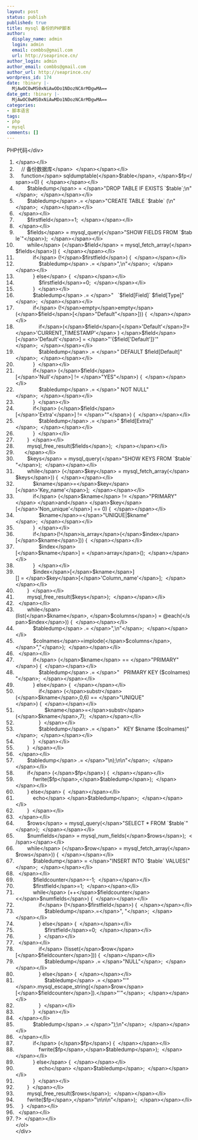 ```yaml
---
layout: post
status: publish
published: true
title: mysql 备份的PHP脚本
author:
  display_name: admin
  login: admin
  email: combbs@gmail.com
  url: http://seaprince.cn/
author_login: admin
author_email: combbs@gmail.com
author_url: http://seaprince.cn/
wordpress_id: 174
date: !binary |-
  MjAwOC0wMS0xNiAwODo1NDozNCArMDgwMA==
date_gmt: !binary |-
  MjAwOC0wMS0xNiAwMDo1NDozNCArMDgwMA==
categories:
- 脚本语言
tags:
- php
- mysql
comments: []
---
```

<div class="codeText">
<div class="codeHead">PHP代码<&#47;div></p>
<ol class="dp-c" start="1">
<li class="alt"><span><span><?php&nbsp;&nbsp;<&#47;span><&#47;span><&#47;li>
<li class=""><span>&nbsp;&nbsp;&nbsp;&nbsp;<span class="comment">&#47;&#47;&nbsp;备份数据库<&#47;span><span>&nbsp;&nbsp;<&#47;span><&#47;span><&#47;li>
<li class="alt"><span>&nbsp;&nbsp;&nbsp;&nbsp;<span class="keyword">function<&#47;span><span>&nbsp;sqldumptable(<&#47;span><span class="vars">$table<&#47;span><span>,&nbsp;<&#47;span><span class="vars">$fp<&#47;span><span>=0)&nbsp;{&nbsp;&nbsp;<&#47;span><&#47;span><&#47;li>
<li class=""><span>&nbsp;&nbsp;&nbsp;&nbsp;&nbsp;&nbsp;&nbsp;&nbsp;<span class="vars">$tabledump<&#47;span><span>&nbsp;=&nbsp;<&#47;span><span class="string">"DROP&nbsp;TABLE&nbsp;IF&nbsp;EXISTS&nbsp;`$table`;\n"<&#47;span><span>;&nbsp;&nbsp;<&#47;span><&#47;span><&#47;li>
<li class="alt"><span>&nbsp;&nbsp;&nbsp;&nbsp;&nbsp;&nbsp;&nbsp;&nbsp;<span class="vars">$tabledump<&#47;span><span>&nbsp;.=&nbsp;<&#47;span><span class="string">"CREATE&nbsp;TABLE&nbsp;`$table`&nbsp;(\n"<&#47;span><span>;&nbsp;&nbsp;<&#47;span><&#47;span><&#47;li>
<li class=""><span>&nbsp;&nbsp;<&#47;span><&#47;li>
<li class="alt"><span>&nbsp;&nbsp;&nbsp;&nbsp;&nbsp;&nbsp;&nbsp;&nbsp;<span class="vars">$firstfield<&#47;span><span>=1;&nbsp;&nbsp;<&#47;span><&#47;span><&#47;li>
<li class=""><span>&nbsp;&nbsp;<&#47;span><&#47;li>
<li class="alt"><span>&nbsp;&nbsp;&nbsp;&nbsp;&nbsp;&nbsp;&nbsp;&nbsp;<span class="vars">$fields<&#47;span><span>&nbsp;=&nbsp;mysql_query(<&#47;span><span class="string">"SHOW&nbsp;FIELDS&nbsp;FROM&nbsp;`$table`"<&#47;span><span>);&nbsp;&nbsp;<&#47;span><&#47;span><&#47;li>
<li class=""><span>&nbsp;&nbsp;&nbsp;&nbsp;&nbsp;&nbsp;&nbsp;&nbsp;<span class="keyword">while<&#47;span><span>&nbsp;(<&#47;span><span class="vars">$field<&#47;span><span>&nbsp;=&nbsp;mysql_fetch_array(<&#47;span><span class="vars">$fields<&#47;span><span>))&nbsp;{&nbsp;&nbsp;<&#47;span><&#47;span><&#47;li>
<li class="alt"><span>&nbsp;&nbsp;&nbsp;&nbsp;&nbsp;&nbsp;&nbsp;&nbsp;&nbsp;&nbsp;&nbsp;&nbsp;<span class="keyword">if<&#47;span><span>&nbsp;(!<&#47;span><span class="vars">$firstfield<&#47;span><span>)&nbsp;{&nbsp;&nbsp;<&#47;span><&#47;span><&#47;li>
<li class=""><span>&nbsp;&nbsp;&nbsp;&nbsp;&nbsp;&nbsp;&nbsp;&nbsp;&nbsp;&nbsp;&nbsp;&nbsp;&nbsp;&nbsp;&nbsp;&nbsp;<span class="vars">$tabledump<&#47;span><span>&nbsp;.=&nbsp;<&#47;span><span class="string">",\n"<&#47;span><span>;&nbsp;&nbsp;<&#47;span><&#47;span><&#47;li>
<li class="alt"><span>&nbsp;&nbsp;&nbsp;&nbsp;&nbsp;&nbsp;&nbsp;&nbsp;&nbsp;&nbsp;&nbsp;&nbsp;}&nbsp;<span class="keyword">else<&#47;span><span>&nbsp;{&nbsp;&nbsp;<&#47;span><&#47;span><&#47;li>
<li class=""><span>&nbsp;&nbsp;&nbsp;&nbsp;&nbsp;&nbsp;&nbsp;&nbsp;&nbsp;&nbsp;&nbsp;&nbsp;&nbsp;&nbsp;&nbsp;&nbsp;<span class="vars">$firstfield<&#47;span><span>=0;&nbsp;&nbsp;<&#47;span><&#47;span><&#47;li>
<li class="alt"><span>&nbsp;&nbsp;&nbsp;&nbsp;&nbsp;&nbsp;&nbsp;&nbsp;&nbsp;&nbsp;&nbsp;&nbsp;}&nbsp;&nbsp;<&#47;span><&#47;li>
<li class=""><span>&nbsp;&nbsp;&nbsp;&nbsp;&nbsp;&nbsp;&nbsp;&nbsp;&nbsp;&nbsp;&nbsp;&nbsp;<span class="vars">$tabledump<&#47;span><span>&nbsp;.=&nbsp;<&#47;span><span class="string">"&nbsp;&nbsp;&nbsp;`$field[Field]`&nbsp;$field[Type]"<&#47;span><span>;&nbsp;&nbsp;<&#47;span><&#47;span><&#47;li>
<li class="alt"><span>&nbsp;&nbsp;&nbsp;&nbsp;&nbsp;&nbsp;&nbsp;&nbsp;&nbsp;&nbsp;&nbsp;&nbsp;<span class="keyword">if<&#47;span><span>&nbsp;(!<&#47;span><span class="keyword">empty<&#47;span><span class="func">empty<&#47;span><span>(<&#47;span><span class="vars">$field<&#47;span><span>[<&#47;span><span class="string">"Default"<&#47;span><span>]))&nbsp;{&nbsp;&nbsp;<&#47;span><&#47;span><&#47;li>
<li class=""><span>&nbsp;&nbsp;&nbsp;&nbsp;&nbsp;&nbsp;&nbsp;&nbsp;&nbsp;&nbsp;&nbsp;&nbsp;&nbsp;&nbsp;&nbsp;&nbsp;<span class="keyword">if<&#47;span><span>(<&#47;span><span class="vars">$field<&#47;span><span>[<&#47;span><span class="string">'Default'<&#47;span><span>]!=<&#47;span><span class="string">'CURRENT_TIMESTAMP'<&#47;span><span>&nbsp;)&nbsp;<&#47;span><span class="vars">$field<&#47;span><span>[<&#47;span><span class="string">'Default'<&#47;span><span>]&nbsp;=&nbsp;<&#47;span><span class="string">"'{$field['Default']}'"<&#47;span><span>;&nbsp;&nbsp;<&#47;span><&#47;span><&#47;li>
<li class="alt"><span>&nbsp;&nbsp;&nbsp;&nbsp;&nbsp;&nbsp;&nbsp;&nbsp;&nbsp;&nbsp;&nbsp;&nbsp;&nbsp;&nbsp;&nbsp;&nbsp;<span class="vars">$tabledump<&#47;span><span>&nbsp;.=&nbsp;<&#47;span><span class="string">"&nbsp;DEFAULT&nbsp;$field[Default]"<&#47;span><span>;&nbsp;&nbsp;<&#47;span><&#47;span><&#47;li>
<li class=""><span>&nbsp;&nbsp;&nbsp;&nbsp;&nbsp;&nbsp;&nbsp;&nbsp;&nbsp;&nbsp;&nbsp;&nbsp;}&nbsp;&nbsp;<&#47;span><&#47;li>
<li class="alt"><span>&nbsp;&nbsp;&nbsp;&nbsp;&nbsp;&nbsp;&nbsp;&nbsp;&nbsp;&nbsp;&nbsp;&nbsp;<span class="keyword">if<&#47;span><span>&nbsp;(<&#47;span><span class="vars">$field<&#47;span><span>[<&#47;span><span class="string">'Null'<&#47;span><span>]&nbsp;!=&nbsp;<&#47;span><span class="string">"YES"<&#47;span><span>)&nbsp;{&nbsp;&nbsp;<&#47;span><&#47;span><&#47;li>
<li class=""><span>&nbsp;&nbsp;&nbsp;&nbsp;&nbsp;&nbsp;&nbsp;&nbsp;&nbsp;&nbsp;&nbsp;&nbsp;&nbsp;&nbsp;&nbsp;&nbsp;<span class="vars">$tabledump<&#47;span><span>&nbsp;.=&nbsp;<&#47;span><span class="string">"&nbsp;NOT&nbsp;NULL"<&#47;span><span>;&nbsp;&nbsp;<&#47;span><&#47;span><&#47;li>
<li class="alt"><span>&nbsp;&nbsp;&nbsp;&nbsp;&nbsp;&nbsp;&nbsp;&nbsp;&nbsp;&nbsp;&nbsp;&nbsp;}&nbsp;&nbsp;<&#47;span><&#47;li>
<li class=""><span>&nbsp;&nbsp;&nbsp;&nbsp;&nbsp;&nbsp;&nbsp;&nbsp;&nbsp;&nbsp;&nbsp;&nbsp;<span class="keyword">if<&#47;span><span>&nbsp;(<&#47;span><span class="vars">$field<&#47;span><span>[<&#47;span><span class="string">'Extra'<&#47;span><span>]&nbsp;!=&nbsp;<&#47;span><span class="string">""<&#47;span><span>)&nbsp;{&nbsp;&nbsp;<&#47;span><&#47;span><&#47;li>
<li class="alt"><span>&nbsp;&nbsp;&nbsp;&nbsp;&nbsp;&nbsp;&nbsp;&nbsp;&nbsp;&nbsp;&nbsp;&nbsp;&nbsp;&nbsp;&nbsp;&nbsp;<span class="vars">$tabledump<&#47;span><span>&nbsp;.=&nbsp;<&#47;span><span class="string">"&nbsp;$field[Extra]"<&#47;span><span>;&nbsp;&nbsp;<&#47;span><&#47;span><&#47;li>
<li class=""><span>&nbsp;&nbsp;&nbsp;&nbsp;&nbsp;&nbsp;&nbsp;&nbsp;&nbsp;&nbsp;&nbsp;&nbsp;}&nbsp;&nbsp;<&#47;span><&#47;li>
<li class="alt"><span>&nbsp;&nbsp;&nbsp;&nbsp;&nbsp;&nbsp;&nbsp;&nbsp;}&nbsp;&nbsp;<&#47;span><&#47;li>
<li class=""><span>&nbsp;&nbsp;&nbsp;&nbsp;&nbsp;&nbsp;&nbsp;&nbsp;mysql_free_result(<span class="vars">$fields<&#47;span><span>);&nbsp;&nbsp;<&#47;span><&#47;span><&#47;li>
<li class="alt"><span>&nbsp;&nbsp;&nbsp;&nbsp;&nbsp;&nbsp;<&#47;span><&#47;li>
<li class=""><span>&nbsp;&nbsp;&nbsp;&nbsp;&nbsp;&nbsp;&nbsp;&nbsp;<span class="vars">$keys<&#47;span><span>&nbsp;=&nbsp;mysql_query(<&#47;span><span class="string">"SHOW&nbsp;KEYS&nbsp;FROM&nbsp;`$table`"<&#47;span><span>);&nbsp;&nbsp;<&#47;span><&#47;span><&#47;li>
<li class="alt"><span>&nbsp;&nbsp;&nbsp;&nbsp;&nbsp;&nbsp;&nbsp;&nbsp;<span class="keyword">while<&#47;span><span>&nbsp;(<&#47;span><span class="vars">$key<&#47;span><span>&nbsp;=&nbsp;mysql_fetch_array(<&#47;span><span class="vars">$keys<&#47;span><span>))&nbsp;{&nbsp;&nbsp;<&#47;span><&#47;span><&#47;li>
<li class=""><span>&nbsp;&nbsp;&nbsp;&nbsp;&nbsp;&nbsp;&nbsp;&nbsp;&nbsp;&nbsp;&nbsp;&nbsp;<span class="vars">$kname<&#47;span><span>=<&#47;span><span class="vars">$key<&#47;span><span>[<&#47;span><span class="string">'Key_name'<&#47;span><span>];&nbsp;&nbsp;<&#47;span><&#47;span><&#47;li>
<li class="alt"><span>&nbsp;&nbsp;&nbsp;&nbsp;&nbsp;&nbsp;&nbsp;&nbsp;&nbsp;&nbsp;&nbsp;&nbsp;<span class="keyword">if<&#47;span><span>&nbsp;(<&#47;span><span class="vars">$kname<&#47;span><span>&nbsp;!=&nbsp;<&#47;span><span class="string">"PRIMARY"<&#47;span><span>&nbsp;<&#47;span><span class="keyword">and<&#47;span><span>&nbsp;<&#47;span><span class="vars">$key<&#47;span><span>[<&#47;span><span class="string">'Non_unique'<&#47;span><span>]&nbsp;==&nbsp;0)&nbsp;{&nbsp;&nbsp;<&#47;span><&#47;span><&#47;li>
<li class=""><span>&nbsp;&nbsp;&nbsp;&nbsp;&nbsp;&nbsp;&nbsp;&nbsp;&nbsp;&nbsp;&nbsp;&nbsp;&nbsp;&nbsp;&nbsp;&nbsp;<span class="vars">$kname<&#47;span><span>=<&#47;span><span class="string">"UNIQUE|$kname"<&#47;span><span>;&nbsp;&nbsp;<&#47;span><&#47;span><&#47;li>
<li class="alt"><span>&nbsp;&nbsp;&nbsp;&nbsp;&nbsp;&nbsp;&nbsp;&nbsp;&nbsp;&nbsp;&nbsp;&nbsp;}&nbsp;&nbsp;<&#47;span><&#47;li>
<li class=""><span>&nbsp;&nbsp;&nbsp;&nbsp;&nbsp;&nbsp;&nbsp;&nbsp;&nbsp;&nbsp;&nbsp;&nbsp;<span class="keyword">if<&#47;span><span>(!<&#47;span><span class="func">is_array<&#47;span><span>(<&#47;span><span class="vars">$index<&#47;span><span>[<&#47;span><span class="vars">$kname<&#47;span><span>]))&nbsp;{&nbsp;&nbsp;<&#47;span><&#47;span><&#47;li>
<li class="alt"><span>&nbsp;&nbsp;&nbsp;&nbsp;&nbsp;&nbsp;&nbsp;&nbsp;&nbsp;&nbsp;&nbsp;&nbsp;&nbsp;&nbsp;&nbsp;&nbsp;<span class="vars">$index<&#47;span><span>[<&#47;span><span class="vars">$kname<&#47;span><span>]&nbsp;=&nbsp;<&#47;span><span class="keyword">array<&#47;span><span>();&nbsp;&nbsp;<&#47;span><&#47;span><&#47;li>
<li class=""><span>&nbsp;&nbsp;&nbsp;&nbsp;&nbsp;&nbsp;&nbsp;&nbsp;&nbsp;&nbsp;&nbsp;&nbsp;}&nbsp;&nbsp;<&#47;span><&#47;li>
<li class="alt"><span>&nbsp;&nbsp;&nbsp;&nbsp;&nbsp;&nbsp;&nbsp;&nbsp;&nbsp;&nbsp;&nbsp;&nbsp;<span class="vars">$index<&#47;span><span>[<&#47;span><span class="vars">$kname<&#47;span><span>][]&nbsp;=&nbsp;<&#47;span><span class="vars">$key<&#47;span><span>[<&#47;span><span class="string">'Column_name'<&#47;span><span>];&nbsp;&nbsp;<&#47;span><&#47;span><&#47;li>
<li class=""><span>&nbsp;&nbsp;&nbsp;&nbsp;&nbsp;&nbsp;&nbsp;&nbsp;}&nbsp;&nbsp;<&#47;span><&#47;li>
<li class="alt"><span>&nbsp;&nbsp;&nbsp;&nbsp;&nbsp;&nbsp;&nbsp;&nbsp;mysql_free_result(<span class="vars">$keys<&#47;span><span>);&nbsp;&nbsp;<&#47;span><&#47;span><&#47;li>
<li class=""><span>&nbsp;&nbsp;<&#47;span><&#47;li>
<li class="alt"><span>&nbsp;&nbsp;&nbsp;&nbsp;&nbsp;&nbsp;&nbsp;&nbsp;<span class="keyword">while<&#47;span><span>(list(<&#47;span><span class="vars">$kname<&#47;span><span>,&nbsp;<&#47;span><span class="vars">$columns<&#47;span><span>)&nbsp;=&nbsp;@each(<&#47;span><span class="vars">$index<&#47;span><span>))&nbsp;{&nbsp;&nbsp;<&#47;span><&#47;span><&#47;li>
<li class=""><span>&nbsp;&nbsp;&nbsp;&nbsp;&nbsp;&nbsp;&nbsp;&nbsp;&nbsp;&nbsp;&nbsp;&nbsp;<span class="vars">$tabledump<&#47;span><span>&nbsp;.=&nbsp;<&#47;span><span class="string">",\n"<&#47;span><span>;&nbsp;&nbsp;<&#47;span><&#47;span><&#47;li>
<li class="alt"><span>&nbsp;&nbsp;&nbsp;&nbsp;&nbsp;&nbsp;&nbsp;&nbsp;&nbsp;&nbsp;&nbsp;&nbsp;<span class="vars">$colnames<&#47;span><span>=implode(<&#47;span><span class="vars">$columns<&#47;span><span>,<&#47;span><span class="string">","<&#47;span><span>);&nbsp;&nbsp;<&#47;span><&#47;span><&#47;li>
<li class=""><span>&nbsp;&nbsp;<&#47;span><&#47;li>
<li class="alt"><span>&nbsp;&nbsp;&nbsp;&nbsp;&nbsp;&nbsp;&nbsp;&nbsp;&nbsp;&nbsp;&nbsp;&nbsp;<span class="keyword">if<&#47;span><span>&nbsp;(<&#47;span><span class="vars">$kname<&#47;span><span>&nbsp;==&nbsp;<&#47;span><span class="string">"PRIMARY"<&#47;span><span>)&nbsp;{&nbsp;&nbsp;<&#47;span><&#47;span><&#47;li>
<li class=""><span>&nbsp;&nbsp;&nbsp;&nbsp;&nbsp;&nbsp;&nbsp;&nbsp;&nbsp;&nbsp;&nbsp;&nbsp;&nbsp;&nbsp;&nbsp;&nbsp;<span class="vars">$tabledump<&#47;span><span>&nbsp;.=&nbsp;<&#47;span><span class="string">"&nbsp;&nbsp;&nbsp;PRIMARY&nbsp;KEY&nbsp;($colnames)"<&#47;span><span>;&nbsp;&nbsp;<&#47;span><&#47;span><&#47;li>
<li class="alt"><span>&nbsp;&nbsp;&nbsp;&nbsp;&nbsp;&nbsp;&nbsp;&nbsp;&nbsp;&nbsp;&nbsp;&nbsp;}&nbsp;<span class="keyword">else<&#47;span><span>&nbsp;{&nbsp;&nbsp;<&#47;span><&#47;span><&#47;li>
<li class=""><span>&nbsp;&nbsp;&nbsp;&nbsp;&nbsp;&nbsp;&nbsp;&nbsp;&nbsp;&nbsp;&nbsp;&nbsp;&nbsp;&nbsp;&nbsp;&nbsp;<span class="keyword">if<&#47;span><span>&nbsp;(<&#47;span><span class="func">substr<&#47;span><span>(<&#47;span><span class="vars">$kname<&#47;span><span>,0,6)&nbsp;==&nbsp;<&#47;span><span class="string">"UNIQUE"<&#47;span><span>)&nbsp;{&nbsp;&nbsp;<&#47;span><&#47;span><&#47;li>
<li class="alt"><span>&nbsp;&nbsp;&nbsp;&nbsp;&nbsp;&nbsp;&nbsp;&nbsp;&nbsp;&nbsp;&nbsp;&nbsp;&nbsp;&nbsp;&nbsp;&nbsp;&nbsp;&nbsp;&nbsp;&nbsp;<span class="vars">$kname<&#47;span><span>=<&#47;span><span class="func">substr<&#47;span><span>(<&#47;span><span class="vars">$kname<&#47;span><span>,7);&nbsp;&nbsp;<&#47;span><&#47;span><&#47;li>
<li class=""><span>&nbsp;&nbsp;&nbsp;&nbsp;&nbsp;&nbsp;&nbsp;&nbsp;&nbsp;&nbsp;&nbsp;&nbsp;&nbsp;&nbsp;&nbsp;&nbsp;}&nbsp;&nbsp;<&#47;span><&#47;li>
<li class="alt"><span>&nbsp;&nbsp;&nbsp;&nbsp;&nbsp;&nbsp;&nbsp;&nbsp;&nbsp;&nbsp;&nbsp;&nbsp;&nbsp;&nbsp;&nbsp;&nbsp;<span class="vars">$tabledump<&#47;span><span>&nbsp;.=&nbsp;<&#47;span><span class="string">"&nbsp;&nbsp;&nbsp;KEY&nbsp;$kname&nbsp;($colnames)"<&#47;span><span>;&nbsp;&nbsp;<&#47;span><&#47;span><&#47;li>
<li class=""><span>&nbsp;&nbsp;&nbsp;&nbsp;&nbsp;&nbsp;&nbsp;&nbsp;&nbsp;&nbsp;&nbsp;&nbsp;}&nbsp;&nbsp;<&#47;span><&#47;li>
<li class="alt"><span>&nbsp;&nbsp;&nbsp;&nbsp;&nbsp;&nbsp;&nbsp;&nbsp;}&nbsp;&nbsp;<&#47;span><&#47;li>
<li class=""><span>&nbsp;&nbsp;<&#47;span><&#47;li>
<li class="alt"><span>&nbsp;&nbsp;&nbsp;&nbsp;&nbsp;&nbsp;&nbsp;&nbsp;<span class="vars">$tabledump<&#47;span><span>&nbsp;.=&nbsp;<&#47;span><span class="string">"\n);\n\n"<&#47;span><span>;&nbsp;&nbsp;<&#47;span><&#47;span><&#47;li>
<li class=""><span>&nbsp;&nbsp;&nbsp;&nbsp;&nbsp;&nbsp;&nbsp;&nbsp;<span class="keyword">if<&#47;span><span>&nbsp;(<&#47;span><span class="vars">$fp<&#47;span><span>)&nbsp;{&nbsp;&nbsp;<&#47;span><&#47;span><&#47;li>
<li class="alt"><span>&nbsp;&nbsp;&nbsp;&nbsp;&nbsp;&nbsp;&nbsp;&nbsp;&nbsp;&nbsp;&nbsp;&nbsp;fwrite(<span class="vars">$fp<&#47;span><span>,<&#47;span><span class="vars">$tabledump<&#47;span><span>);&nbsp;&nbsp;<&#47;span><&#47;span><&#47;li>
<li class=""><span>&nbsp;&nbsp;&nbsp;&nbsp;&nbsp;&nbsp;&nbsp;&nbsp;}&nbsp;<span class="keyword">else<&#47;span><span>&nbsp;{&nbsp;&nbsp;<&#47;span><&#47;span><&#47;li>
<li class="alt"><span>&nbsp;&nbsp;&nbsp;&nbsp;&nbsp;&nbsp;&nbsp;&nbsp;&nbsp;&nbsp;&nbsp;&nbsp;<span class="func">echo<&#47;span><span>&nbsp;<&#47;span><span class="vars">$tabledump<&#47;span><span>;&nbsp;&nbsp;<&#47;span><&#47;span><&#47;li>
<li class=""><span>&nbsp;&nbsp;&nbsp;&nbsp;&nbsp;&nbsp;&nbsp;&nbsp;}&nbsp;&nbsp;<&#47;span><&#47;li>
<li class="alt"><span>&nbsp;&nbsp;<&#47;span><&#47;li>
<li class=""><span>&nbsp;&nbsp;&nbsp;&nbsp;&nbsp;&nbsp;&nbsp;&nbsp;<span class="vars">$rows<&#47;span><span>&nbsp;=&nbsp;mysql_query(<&#47;span><span class="string">"SELECT&nbsp;*&nbsp;FROM&nbsp;`$table`"<&#47;span><span>);&nbsp;&nbsp;<&#47;span><&#47;span><&#47;li>
<li class="alt"><span>&nbsp;&nbsp;&nbsp;&nbsp;&nbsp;&nbsp;&nbsp;&nbsp;<span class="vars">$numfields<&#47;span><span>&nbsp;=&nbsp;mysql_num_fields(<&#47;span><span class="vars">$rows<&#47;span><span>);&nbsp;&nbsp;<&#47;span><&#47;span><&#47;li>
<li class=""><span>&nbsp;&nbsp;&nbsp;&nbsp;&nbsp;&nbsp;&nbsp;&nbsp;<span class="keyword">while<&#47;span><span>&nbsp;(<&#47;span><span class="vars">$row<&#47;span><span>&nbsp;=&nbsp;mysql_fetch_array(<&#47;span><span class="vars">$rows<&#47;span><span>))&nbsp;{&nbsp;&nbsp;<&#47;span><&#47;span><&#47;li>
<li class="alt"><span>&nbsp;&nbsp;&nbsp;&nbsp;&nbsp;&nbsp;&nbsp;&nbsp;&nbsp;&nbsp;&nbsp;&nbsp;<span class="vars">$tabledump<&#47;span><span>&nbsp;=&nbsp;<&#47;span><span class="string">"INSERT&nbsp;INTO&nbsp;`$table`&nbsp;VALUES("<&#47;span><span>;&nbsp;&nbsp;<&#47;span><&#47;span><&#47;li>
<li class=""><span>&nbsp;&nbsp;<&#47;span><&#47;li>
<li class="alt"><span>&nbsp;&nbsp;&nbsp;&nbsp;&nbsp;&nbsp;&nbsp;&nbsp;&nbsp;&nbsp;&nbsp;&nbsp;<span class="vars">$fieldcounter<&#47;span><span>=-1;&nbsp;&nbsp;<&#47;span><&#47;span><&#47;li>
<li class=""><span>&nbsp;&nbsp;&nbsp;&nbsp;&nbsp;&nbsp;&nbsp;&nbsp;&nbsp;&nbsp;&nbsp;&nbsp;<span class="vars">$firstfield<&#47;span><span>=1;&nbsp;&nbsp;<&#47;span><&#47;span><&#47;li>
<li class="alt"><span>&nbsp;&nbsp;&nbsp;&nbsp;&nbsp;&nbsp;&nbsp;&nbsp;&nbsp;&nbsp;&nbsp;&nbsp;<span class="keyword">while<&#47;span><span>&nbsp;(++<&#47;span><span class="vars">$fieldcounter<&#47;span><span><<&#47;span><span class="vars">$numfields<&#47;span><span>)&nbsp;{&nbsp;&nbsp;<&#47;span><&#47;span><&#47;li>
<li class=""><span>&nbsp;&nbsp;&nbsp;&nbsp;&nbsp;&nbsp;&nbsp;&nbsp;&nbsp;&nbsp;&nbsp;&nbsp;&nbsp;&nbsp;&nbsp;&nbsp;<span class="keyword">if<&#47;span><span>&nbsp;(!<&#47;span><span class="vars">$firstfield<&#47;span><span>)&nbsp;{&nbsp;&nbsp;<&#47;span><&#47;span><&#47;li>
<li class="alt"><span>&nbsp;&nbsp;&nbsp;&nbsp;&nbsp;&nbsp;&nbsp;&nbsp;&nbsp;&nbsp;&nbsp;&nbsp;&nbsp;&nbsp;&nbsp;&nbsp;&nbsp;&nbsp;&nbsp;&nbsp;<span class="vars">$tabledump<&#47;span><span>.=<&#47;span><span class="string">",&nbsp;"<&#47;span><span>;&nbsp;&nbsp;<&#47;span><&#47;span><&#47;li>
<li class=""><span>&nbsp;&nbsp;&nbsp;&nbsp;&nbsp;&nbsp;&nbsp;&nbsp;&nbsp;&nbsp;&nbsp;&nbsp;&nbsp;&nbsp;&nbsp;&nbsp;}&nbsp;<span class="keyword">else<&#47;span><span>&nbsp;{&nbsp;&nbsp;<&#47;span><&#47;span><&#47;li>
<li class="alt"><span>&nbsp;&nbsp;&nbsp;&nbsp;&nbsp;&nbsp;&nbsp;&nbsp;&nbsp;&nbsp;&nbsp;&nbsp;&nbsp;&nbsp;&nbsp;&nbsp;&nbsp;&nbsp;&nbsp;&nbsp;<span class="vars">$firstfield<&#47;span><span>=0;&nbsp;&nbsp;<&#47;span><&#47;span><&#47;li>
<li class=""><span>&nbsp;&nbsp;&nbsp;&nbsp;&nbsp;&nbsp;&nbsp;&nbsp;&nbsp;&nbsp;&nbsp;&nbsp;&nbsp;&nbsp;&nbsp;&nbsp;}&nbsp;&nbsp;<&#47;span><&#47;li>
<li class="alt"><span>&nbsp;&nbsp;<&#47;span><&#47;li>
<li class=""><span>&nbsp;&nbsp;&nbsp;&nbsp;&nbsp;&nbsp;&nbsp;&nbsp;&nbsp;&nbsp;&nbsp;&nbsp;&nbsp;&nbsp;&nbsp;&nbsp;<span class="keyword">if<&#47;span><span>&nbsp;(!isset(<&#47;span><span class="vars">$row<&#47;span><span>[<&#47;span><span class="vars">$fieldcounter<&#47;span><span>]))&nbsp;{&nbsp;&nbsp;<&#47;span><&#47;span><&#47;li>
<li class="alt"><span>&nbsp;&nbsp;&nbsp;&nbsp;&nbsp;&nbsp;&nbsp;&nbsp;&nbsp;&nbsp;&nbsp;&nbsp;&nbsp;&nbsp;&nbsp;&nbsp;&nbsp;&nbsp;&nbsp;&nbsp;<span class="vars">$tabledump<&#47;span><span>&nbsp;.=&nbsp;<&#47;span><span class="string">"NULL"<&#47;span><span>;&nbsp;&nbsp;<&#47;span><&#47;span><&#47;li>
<li class=""><span>&nbsp;&nbsp;&nbsp;&nbsp;&nbsp;&nbsp;&nbsp;&nbsp;&nbsp;&nbsp;&nbsp;&nbsp;&nbsp;&nbsp;&nbsp;&nbsp;}&nbsp;<span class="keyword">else<&#47;span><span>&nbsp;{&nbsp;&nbsp;<&#47;span><&#47;span><&#47;li>
<li class="alt"><span>&nbsp;&nbsp;&nbsp;&nbsp;&nbsp;&nbsp;&nbsp;&nbsp;&nbsp;&nbsp;&nbsp;&nbsp;&nbsp;&nbsp;&nbsp;&nbsp;&nbsp;&nbsp;&nbsp;&nbsp;<span class="vars">$tabledump<&#47;span><span>&nbsp;.=&nbsp;<&#47;span><span class="string">"'"<&#47;span><span>.mysql_escape_string(<&#47;span><span class="vars">$row<&#47;span><span>[<&#47;span><span class="vars">$fieldcounter<&#47;span><span>]).<&#47;span><span class="string">"'"<&#47;span><span>;&nbsp;&nbsp;<&#47;span><&#47;span><&#47;li>
<li class=""><span>&nbsp;&nbsp;&nbsp;&nbsp;&nbsp;&nbsp;&nbsp;&nbsp;&nbsp;&nbsp;&nbsp;&nbsp;&nbsp;&nbsp;&nbsp;&nbsp;}&nbsp;&nbsp;<&#47;span><&#47;li>
<li class="alt"><span>&nbsp;&nbsp;&nbsp;&nbsp;&nbsp;&nbsp;&nbsp;&nbsp;&nbsp;&nbsp;&nbsp;&nbsp;}&nbsp;&nbsp;<&#47;span><&#47;li>
<li class=""><span>&nbsp;&nbsp;<&#47;span><&#47;li>
<li class="alt"><span>&nbsp;&nbsp;&nbsp;&nbsp;&nbsp;&nbsp;&nbsp;&nbsp;&nbsp;&nbsp;&nbsp;&nbsp;<span class="vars">$tabledump<&#47;span><span>&nbsp;.=&nbsp;<&#47;span><span class="string">");\n"<&#47;span><span>;&nbsp;&nbsp;<&#47;span><&#47;span><&#47;li>
<li class=""><span>&nbsp;&nbsp;<&#47;span><&#47;li>
<li class="alt"><span>&nbsp;&nbsp;&nbsp;&nbsp;&nbsp;&nbsp;&nbsp;&nbsp;&nbsp;&nbsp;&nbsp;&nbsp;<span class="keyword">if<&#47;span><span>&nbsp;(<&#47;span><span class="vars">$fp<&#47;span><span>)&nbsp;{&nbsp;&nbsp;<&#47;span><&#47;span><&#47;li>
<li class=""><span>&nbsp;&nbsp;&nbsp;&nbsp;&nbsp;&nbsp;&nbsp;&nbsp;&nbsp;&nbsp;&nbsp;&nbsp;&nbsp;&nbsp;&nbsp;&nbsp;fwrite(<span class="vars">$fp<&#47;span><span>,<&#47;span><span class="vars">$tabledump<&#47;span><span>);&nbsp;&nbsp;<&#47;span><&#47;span><&#47;li>
<li class="alt"><span>&nbsp;&nbsp;&nbsp;&nbsp;&nbsp;&nbsp;&nbsp;&nbsp;&nbsp;&nbsp;&nbsp;&nbsp;}&nbsp;<span class="keyword">else<&#47;span><span>&nbsp;{&nbsp;&nbsp;<&#47;span><&#47;span><&#47;li>
<li class=""><span>&nbsp;&nbsp;&nbsp;&nbsp;&nbsp;&nbsp;&nbsp;&nbsp;&nbsp;&nbsp;&nbsp;&nbsp;&nbsp;&nbsp;&nbsp;&nbsp;<span class="func">echo<&#47;span><span>&nbsp;<&#47;span><span class="vars">$tabledump<&#47;span><span>;&nbsp;&nbsp;<&#47;span><&#47;span><&#47;li>
<li class="alt"><span>&nbsp;&nbsp;&nbsp;&nbsp;&nbsp;&nbsp;&nbsp;&nbsp;&nbsp;&nbsp;&nbsp;&nbsp;}&nbsp;&nbsp;<&#47;span><&#47;li>
<li class=""><span>&nbsp;&nbsp;&nbsp;&nbsp;&nbsp;&nbsp;&nbsp;&nbsp;}&nbsp;&nbsp;<&#47;span><&#47;li>
<li class="alt"><span>&nbsp;&nbsp;&nbsp;&nbsp;&nbsp;&nbsp;&nbsp;&nbsp;mysql_free_result(<span class="vars">$rows<&#47;span><span>);&nbsp;&nbsp;<&#47;span><&#47;span><&#47;li>
<li class=""><span>&nbsp;&nbsp;&nbsp;&nbsp;&nbsp;&nbsp;&nbsp;&nbsp;fwrite(<span class="vars">$fp<&#47;span><span>,<&#47;span><span class="string">"\n\n\n"<&#47;span><span>);&nbsp;&nbsp;<&#47;span><&#47;span><&#47;li>
<li class="alt"><span>&nbsp;&nbsp;&nbsp;&nbsp;}&nbsp;&nbsp;<&#47;span><&#47;li>
<li class=""><span>&nbsp;&nbsp;<&#47;span><&#47;li>
<li class="alt"><span>?>&nbsp;&nbsp;<&#47;span><&#47;li><br />
<&#47;ol><br />
<&#47;div></p>
